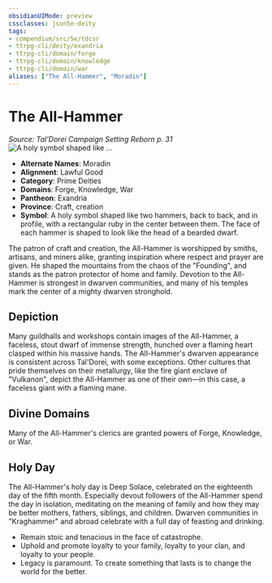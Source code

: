 ```yaml
---
obsidianUIMode: preview
cssclasses: json5e-deity
tags:
- compendium/src/5e/tdcsr
- ttrpg-cli/deity/exandria
- ttrpg-cli/domain/forge
- ttrpg-cli/domain/knowledge
- ttrpg-cli/domain/war
aliases: ["The All-Hammer", "Moradin"]
---
```

# The All-Hammer
*Source: Tal'Dorei Campaign Setting Reborn p. 31* 
![A holy symbol shaped like ...](/3-Mechanics/CLI/deities/img/tdcsr-all-hammer.webp#symbol "A holy symbol shaped like two hammers, back to back, and in profile, with a rectangular ruby in the center between them. The face of each hammer is shaped to look like the head of a bearded dwarf.")

- **Alternate Names**: Moradin
- **Alignment**: Lawful Good
- **Category**: Prime Deities
- **Domains**: Forge, Knowledge, War
- **Pantheon**: Exandria
- **Province**: Craft, creation
- **Symbol**: A holy symbol shaped like two hammers, back to back, and in profile, with a rectangular ruby in the center between them. The face of each hammer is shaped to look like the head of a bearded dwarf.

The patron of craft and creation, the All-Hammer is worshipped by smiths, artisans, and miners alike, granting inspiration where respect and prayer are given. He shaped the mountains from the chaos of the "Founding", and stands as the patron protector of home and family. Devotion to the All-Hammer is strongest in dwarven communities, and many of his temples mark the center of a mighty dwarven stronghold.

## Depiction

Many guildhalls and workshops contain images of the All-Hammer, a faceless, stout dwarf of immense strength, hunched over a flaming heart clasped within his massive hands. The All-Hammer's dwarven appearance is consistent across Tal'Dorei, with some exceptions. Other cultures that pride themselves on their metallurgy, like the fire giant enclave of "Vulkanon", depict the All-Hammer as one of their own—in this case, a faceless giant with a flaming mane.

## Divine Domains

Many of the All-Hammer's clerics are granted powers of Forge, Knowledge, or War.

## Holy Day

The All-Hammer's holy day is Deep Solace, celebrated on the eighteenth day of the fifth month. Especially devout followers of the All-Hammer spend the day in isolation, meditating on the meaning of family and how they may be better mothers, fathers, siblings, and children. Dwarven communities in "Kraghammer" and abroad celebrate with a full day of feasting and drinking.

- Remain stoic and tenacious in the face of catastrophe.  
- Uphold and promote loyalty to your family, loyalty to your clan, and loyalty to your people.  
- Legacy is paramount. To create something that lasts is to change the world for the better.